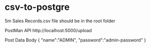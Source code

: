 # csv-to-postgre

5m Sales Records.csv file should be in the root folder


PostMan API
http://localhost:5000/upload

Post Data Body
{
"name":"ADMIN",
	"password":"admin-password"
}
